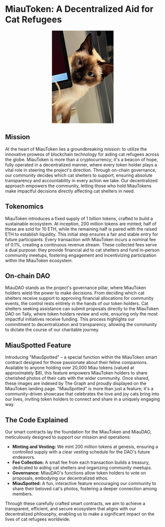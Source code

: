 # MiauToken: A Decentralized Aid for Cat Refugees

<div style="text-align: center;">
    <img src="https://github.com/gabrielmellace1/MiauToken/blob/master/images/IMG_0637.jpg" alt="Alt text" width="200" height="300">
</div>







## Mission

At the heart of MiauToken lies a groundbreaking mission: to utilize the innovative prowess of blockchain technology for aiding cat refugees across the globe. MiauToken is more than a cryptocurrency; it's a beacon of hope, fully operated in a decentralized manner, where every token holder plays a vital role in steering the project's direction. Through on-chain governance, our community decides which cat shelters to support, ensuring absolute transparency and accountability in every action we take. Our decentralized approach empowers the community, letting those who hold MiauTokens make impactful decisions directly affecting cat shelters in need.

## Tokenomics

MiauToken introduces a fixed supply of 1 billion tokens, crafted to build a sustainable ecosystem. At inception, 200 million tokens are minted; half of these are sold for 10 ETH, while the remaining half is paired with the raised ETH to establish liquidity. This initial step ensures a fair and stable entry for future participants. Every transaction with MiauToken incurs a nominal fee of 0.1%, creating a continuous revenue stream. These collected fees serve a dual purpose: they provide financial aid to cat shelters and fund in-person community meetups, fostering engagement and incentivizing participation within the MiauToken ecosystem.

## On-chain DAO

MiauDAO stands as the project's governance pillar, where MiauToken holders wield the power to make decisions. From deciding which cat shelters receive support to approving financial allocations for community events, the control rests entirely in the hands of our token holders. Cat shelters seeking assistance can submit proposals directly to the MiauToken DAO on Tally, where token holders review and vote, ensuring only the most impactful initiatives receive funding. This process highlights our commitment to decentralization and transparency, allowing the community to dictate the course of our charitable journey.

## MiauSpotted Feature

Introducing "MiauSpotted" – a special function within the MiauToken smart contract designed for those passionate about their feline companions. Available to anyone holding over 20,000 Miau tokens (valued at approximately $8), this feature empowers MiauToken holders to share cherished photos of their cats with the wider community. Once shared, these images are indexed by The Graph and proudly displayed on the MiauToken landing page. "MiauSpotted" is more than just a feature; it's a community-driven showcase that celebrates the love and joy cats bring into our lives, inviting token holders to connect and share in a uniquely engaging way.

## The Code Explained

Our smart contracts lay the foundation for the MiauToken and MiauDAO, meticulously designed to support our mission and operations:

- **Minting and Vesting:** We mint 200 million tokens at genesis, ensuring a controlled supply with a clear vesting schedule for the DAO's future endeavors.
- **Fee Collection:** A small fee from each transaction builds a treasury, dedicated to aiding cat shelters and organizing community meetups.
- **Governance:** MiauDAO's functions allow token holders to vote on proposals, embodying our decentralized ethos.
- **MiauSpotted:** A fun, interactive feature encouraging our community to share their beloved cat's photos, fostering a deeper connection among members.

Through these carefully crafted smart contracts, we aim to achieve a transparent, efficient, and secure ecosystem that aligns with our decentralized philosophy, enabling us to make a significant impact on the lives of cat refugees worldwide.
